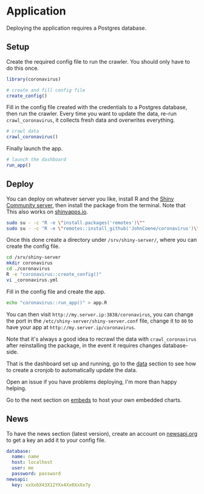 # Application

Deploying the application requires a Postgres database.

## Setup

Create the required config file to run the crawler. You should only have to do this once.

```r
library(coronavirus)

# create and fill config file
create_config()
```

Fill in the config file created with the credentials to a Postgres database, then run the crawler. Every time you want to update the data, re-run `crawl_coronavirus`, it collects fresh data and overwrites everything.

```r
# crawl data
crawl_coronavirus()
```

Finally launch the app.

```r
# launch the dashboard
run_app()
```

## Deploy

You can deploy on whatever server you like, install R and the [Shiny Community server](https://rstudio.com/products/shiny/download-server/), then install the package from the terminal. Note that This also works on [shinyapps.io](https://www.shinyapps.io/).

```bash
sudo su - -c "R -e \"install.packages('remotes')\""
sudo su - -c "R -e \"remotes::install_github('JohnCoene/coronavirus')\""
```

Once this done create a directory under `/srv/shiny-server/`, where you can create the config file.

```bash
cd /srv/shiny-server
mkdir coronavirus
cd ./coronavirus
R -e "coronavirus::create_config()"
vi _coronavirus.yml
```

Fill in the config file and create the app.

```bash
echo "coronavirus::run_app()" > app.R 
```

You can then visit `http://my.server.ip:3838/coronavirus`, you can change the port in the `/etc/shiny-server/shiny-server.conf` file, change it to `80` to have your app at `http://my.server.ip/coronavirus`.

Note that it's always a good idea to recrawl the data with `crawl_coronavirus` after reinstalling the package, in the event it requires changes database-side.

That is the dashboard set up and running, go to the [data](data.md) section to see how to create a cronjob to automatically update the data.

Open an issue if you have problems deploying, I'm more than happy helping.

Go to the next section on [embeds](/embeds) to host your own embedded charts.

## News

To have the news section (latest version), create an account on [newsapi.org](https://newsapi.org/) to get a key an add it to your config file.

```yaml
database:
  name: name
  host: localhost
  user: me
  password: password
newsapi:
  key: xxXx6X43X12YXx4Xx0XxXx7y
```
